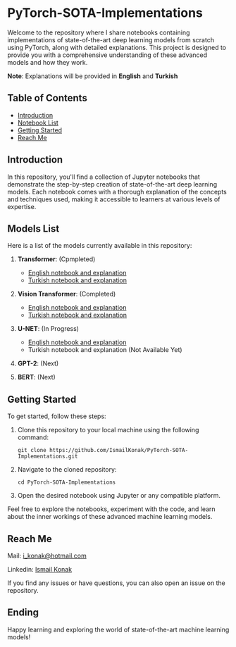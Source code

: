 # PyTorch-SOTA-Implementations

Welcome to the repository where I share notebooks containing implementations of state-of-the-art deep learning models from scratch using PyTorch, along with detailed explanations. This project is designed to provide you with a comprehensive understanding of these advanced models and how they work.

**Note**: Explanations will be provided in **English** and **Turkish**

## Table of Contents

- [Introduction](#introduction)
- [Notebook List](#notebook-list)
- [Getting Started](#getting-started)
- [Reach Me](#reach-me)

## Introduction

In this repository, you'll find a collection of Jupyter notebooks that demonstrate the step-by-step creation of state-of-the-art deep learning models. Each notebook comes with a thorough explanation of the concepts and techniques used, making it accessible to learners at various levels of expertise.

## Models List

Here is a list of the models currently available in this repository:

1. **Transformer**: (Cpmpleted)
   - [English notebook and explanation](https://github.com/IsmailKonak/PyTorch-SOTA-Implementations/tree/main/Transformer/EN)
   - [Turkish notebook and explanation](https://github.com/IsmailKonak/PyTorch-SOTA-Implementations/tree/main/Transformer/TR)

2. **Vision Transformer**: (Completed)
   - [English notebook and explanation](https://github.com/IsmailKonak/PyTorch-SOTA-Implementations/tree/main/Vision%20Transformer/EN)
   - [Turkish notebook and explanation](https://github.com/IsmailKonak/PyTorch-SOTA-Implementations/tree/main/Vision%20Transformer/TR)
     
3. **U-NET**: (In Progress)
   - [English notebook and explanation](https://github.com/IsmailKonak/PyTorch-SOTA-Implementations/tree/main/U-Net/English)
   - Turkish notebook and explanation (Not Available Yet)

6. **GPT-2**: (Next)

7. **BERT**: (Next)

## Getting Started

To get started, follow these steps:

1. Clone this repository to your local machine using the following command:
   ```
   git clone https://github.com/IsmailKonak/PyTorch-SOTA-Implementations.git
   ```

2. Navigate to the cloned repository:
   ```
   cd PyTorch-SOTA-Implementations
   ```

3. Open the desired notebook using Jupyter or any compatible platform.

Feel free to explore the notebooks, experiment with the code, and learn about the inner workings of these advanced machine learning models.

## Reach Me

Mail: i_konak@hotmail.com

Linkedin: [Ismail Konak](https://www.linkedin.com/in/ismail-konak/)



If you find any issues or have questions, you can also open an issue on the repository.


## Ending
Happy learning and exploring the world of state-of-the-art machine learning models!
